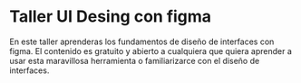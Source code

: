# Taller UI Desing con figma 

En este taller aprenderas los fundamentos de diseño de interfaces con figma. El contenido es gratuito y abierto a cualquiera que quiera aprender a usar esta maravillosa herramienta o familiarizarce con el diseño de interfaces.




